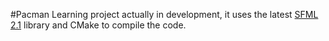 #Pacman
Learning project actually in development, it uses the latest [SFML 2.1](https://github.com/LaurentGomila/SFML) library 
and CMake to compile the code.

